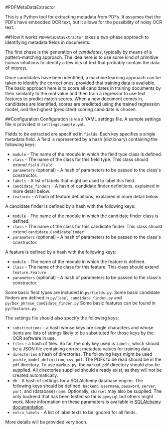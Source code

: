 #PDFMetaDataExtractor

This is a Python tool for extracting metadata from PDFs.
It assumes that the PDFs have embedded OCR text, but it allows for the possibility of noisy OCR text.

##How it works
`PDFMetaDataExtractor` takes a two-phase approach to identifying metadata fields in documents.

The first phase is the generation of _candidates_, typically by means of a pattern-matching approach.
The idea here is to use some kind of primitive human intuitions to identify a few bits of text that probably contain the data of interest.

Once candidates have been identified, a machine learning approach can be taken to identify the correct ones, provided that training data is available.
The basic approach here is to score all candidates in training documents by their similarity to the real value and then train a regressor to use text features to predict match scores.
When a new document comes in, candidates are identified, scores are predicted using the trained regression model, and the highest (predicted) scoring candidate is chosen.

##Configuration
Configuration is via a YAML settings file. A sample settings file is provided in `settings.sample.yml`.

Fields to be extracted are specified in `fields`. 
Each key specifies a single metadata field.
A field is represented by a hash (dictionary) containing the following keys:

+   `module` - The name of the module in which the field type class is defined.
+   `class` - The name of the class for this field type. This class should extend `field.Field`
+   `parameters` (optional) - A hash of parameters to be passed to the class's constructor. 
+   `labels` - A list of labels that might be used to label this field.
+   `candidate_finders` - A hash of candidate finder definitions, explained in more detail below.
+   `features` - A hash of feature definitions, explained in more detail below.
    
A candidate finder is defined by a hash with the following keys:

-   `module` - The name of the module in which the candidate finder class is defined.
-   `class` - The name of the class for this candidate finder. This class should extend `candidate.CandidateFinder`
-   `parameters` (optional) - A hash of parameters to be passed to the class's constructor. 
  
A feature is defined by a hash with the following keys:

-   `module` - The name of the module in which the feature is defined.
-   `class` - The name of the class for this feature. This class should extend `feature.Feature`
-   `parameters` (optional) - A hash of parameters to be passed to the class's constructor.
     
Some basic field types are included in `py/fields.py`.
Some basic candidate finders are defined in `py/label_candidate_finder.py` and `py/box_phrase_candidate_finder.py`
Some basic features can be found in `py/features.py`.

The settings file should also specify the following keys:

-   `substitutions` - a hash whose keys are single characters and whose items are lists of strings likely to be substituted for those keys by the OCR software in use.
-   `files` - a hash of files. 
        So far, the only key used is `labels`, which should be a JSON file containing correct metadata values for training data.
-   `directories` a hash of directories. The following keys might be used `pickle`, `model_definition`, `csv`, `pdf`.
        The PDFs to be read should be in the `pdf` directory.
        To use `markup.py`, the `marked_pdf` directory should also be supplied.
        All directories supplied should already exist, as they will not be created automatically.
-   `db` - A hash of settings for a SQLAlchemy database engine.
        The following keys should be defined: `backend`, `username`, `password`, `server`, `port`, and (database) `name`.
        Optionally, `charset` may also be supplied.
        The only backend that has been tested so far is `pymysql` but others might work.
        More information on these parameters is available in [SQLAlchemy documentation](http://docs.sqlalchemy.org/en/latest/core/engines.html).
-   `extra_labels` - A list of label texts to be ignored for all fields. 


More details will be provided very soon.
